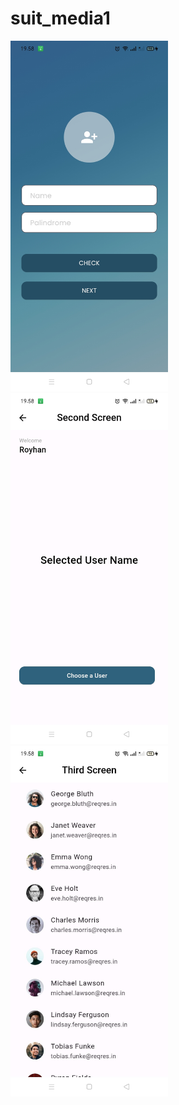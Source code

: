 # suit_media1

<p align="left">
  <img src= "https://github.com/Royhan2123/SUIT-MEDIA/blob/main/WhatsApp%20Image%202023-12-27%20at%2019.58.54.jpeg" alt="Deskripsi Gambar" style="width:50%;">
  <img src= "https://github.com/Royhan2123/SUIT-MEDIA/blob/main/WhatsApp%20Image%202023-12-27%20at%2019.58.55.jpeg" alt="Deskripsi Gambar" style="width:50%;">
  <img src= "https://github.com/Royhan2123/SUIT-MEDIA/blob/main/WhatsApp%20Image%202023-12-27%20at%2019.58.55%20(1).jpeg" alt="Deskripsi Gambar" style="width:50%;">
</p>
</div>
